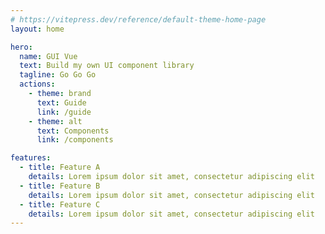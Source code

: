```yaml
---
# https://vitepress.dev/reference/default-theme-home-page
layout: home

hero:
  name: GUI Vue
  text: Build my own UI component library
  tagline: Go Go Go
  actions:
    - theme: brand
      text: Guide
      link: /guide
    - theme: alt
      text: Components
      link: /components

features:
  - title: Feature A
    details: Lorem ipsum dolor sit amet, consectetur adipiscing elit
  - title: Feature B
    details: Lorem ipsum dolor sit amet, consectetur adipiscing elit
  - title: Feature C
    details: Lorem ipsum dolor sit amet, consectetur adipiscing elit
---
```


